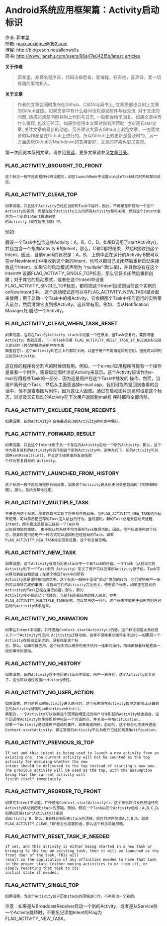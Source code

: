 # Android系统应用框架篇：Activity启动标识

作者: 郭孝星  
邮箱: guoxiaoxingse@163.com  
博客: http://blog.csdn.net/allenwells   
简书: http://www.jianshu.com/users/66a47e04215b/latest_articles  

**关于作者**

>郭孝星，非著名程序员，代码洁癖患者，爱编程，好吉他，喜烹饪，爱一切有趣的事物和人。

**关于文章**

>作者的文章会同时发布在Github、CSDN与简书上, 文章顶部也会附上文章的Github链接。如果文章中有什么疑问也欢迎发邮件与我交流, 对于交流的问题, 请描述清楚问题并附上代码与日志, 一般都会给予回复。如果文章中有什么错误, 也欢迎斧正。如果你觉得本文章对你有所帮助, 也欢迎去star文章, 关注文章的最新的动态。另外建议大家去Github上浏览文章，一方面文章的写作都是在Github上进行的，所以Github上的更新是最及时的，另一方面感觉Github对Markdown的支持更好，文章的渲染也更加美观。

第一次阅览本系列文章，请参见[导读](https://github.com/guoxiaoxing/android-open-source-project-analysis/blob/master/doc/导读.md)，更多文章请参见[文章目录](https://github.com/guoxiaoxing/android-open-source-project-analysis/blob/master/README.md)。


### FLAG_ACTIVITY_BROUGHT_TO_FRONT 

```
这个标志一般不是由程序代码设置的，如在launchMode中设置singleTask模式时系统帮你设定。
```

### FLAG_ACTIVITY_CLEAR_TOP

```
如果设置，并且这个Activity已经在当前的Task中运行，因此，不再是重新启动一个这个Activity的实例，而是在这个Activity上方的所有Activity都将关闭，然后这个Intent会作为一个新的Intent投递到老
的Activity（现在位于顶端）中。
```
例如:

假设一个Task中包含这些Activity：A，B，C，D。如果D调用了startActivity()，并且包含一个指向Activity B的Intent，那么，C和D都将结束，然后B接收到这个Intent，因此，目前stack的状况是：A，B。
上例中正在运行的Activity B既可以在onNewIntent()中接收到这个新的Intent，也可以把自己关闭然后重新启动来接收这个Intent。如果它的启动模式声明为 “multiple”(默认值)，并且你没有在这个Intent中
设置FLAG_ACTIVITY_SINGLE_TOP标志，那么它将关闭然后重新创建；对于其它的启动模式，或者在这个Intent中设置FLAG_ACTIVITY_SINGLE_TOP标志，都将把这个Intent投递到当前这个实例的onNewIntent()中。
这个启动模式还可以与FLAG_ACTIVITY_NEW_TASK结合起来使用：用于启动一个Task中的根Activity，它会把那个Task中任何运行的实例带入前台，然后清除它直到根Activity。这非常有用，例如，当从Notification Manager处
启动一个Activity。

### FLAG_ACTIVITY_CLEAR_WHEN_TASK_RESET

```
如果设置，这将在Task的Activity stack中设置一个还原点，当Task恢复时，需要清理Activity。也就是说，下一次Task带着 FLAG_ACTIVITY_RESET_TASK_IF_NEEDED标记进入前台时（典型的操作是用户在主画
面重启它），这个Activity和它之上的都将关闭，以至于用户不能再返回到它们，但是可以回到之前的Activity。
```
这在你的程序有分割点的时候很有用。例如，一个e-mail应用程序可能有一个操作是查看一个附件，需要启动图片浏览Activity来显示。这个Activity应该作为e-mail应用程序Task的一部分，因为这是用户在这个Task中触发的
操作。然而，当用户离开这个Task，然后从主画面选择e-mail app，我们可能希望回到查看的会话中，但不是查看图片附件，因为这让人困惑。通过在启动图片浏览时设定这个标志，浏览及其它启动的Activity在下次用户返回到mail程
序时都将全部清除。

### FLAG_ACTIVITY_EXCLUDE_FROM_RECENTS

```
如果设置，新的Activity不会在最近启动的Activity的列表中保存。
```

### FLAG_ACTIVITY_FORWARD_RESULT

```
如果设置，并且这个Intent用于从一个存在的Activity启动一个新的Activity，那么，这个作为答复目标的Activity将会传到这个新的Activity中。这种方式下，新的Activity可以调用setResult(int)，并且这个结果值将发送给那
个作为答复目标的 Activity。
```

### FLAG_ACTIVITY_LAUNCHED_FROM_HISTORY 

```
这个标志一般不由应用程序代码设置，如果这个Activity是从历史记录里启动的（常按HOME键），那么，系统会帮你设定。
```

### FLAG_ACTIVITY_MULTIPLE_TASK 

```
不要使用这个标志，除非你自己实现了应用程序启动器。与FLAG_ACTIVITY_NEW_TASK结合起来使用，可以禁用把已存的Task送入前台的行为。当设置时，新的Task总是会启动来处理Intent，而不管这是是否已经有一个Task可
以处理相同的事情。 由于默认的系统不包含图形Task管理功能，因此，你不应该使用这个标志，除非你提供给用户一种方式可以返回到已经启动的Task。如果FLAG_ACTIVITY_NEW_TASK标志没有设置，这个标志被忽略。
```

### FLAG_ACTIVITY_NEW_TASK 

```
如果设置，这个Activity会成为历史stack中一个新Task的开始。一个Task（从启动它的Activity到下一个Task中的 Activity）定义了用户可以迁移的Activity原子组。Task可以移动到前台和后台；在某个特定Task中的所有
Activity总是保持相同的次序。这个标志一般用于呈现“启动”类型的行为：它们提供用户一系列可以单独完成的事情，与启动它们的Activity完全无关。使用这个标志，如果正在启动的Activity的Task已经在运行的话，那么，新的
Activity将不会启动；代替的，当前Task会简单的移入前台。参考FLAG_ACTIVITY_MULTIPLE_TASK标志，可以禁用这一行为。这个标志不能用于调用方对已经启动的Activity请求结果。
```

### FLAG_ACTIVITY_NO_ANIMATION 

```
如果在Intent中设置，并传递给Context.startActivity()的话，这个标志将阻止系统进入下一个Activity时应用 Acitivity迁移动画。这并不意味着动画将永不运行——如果另一个Activity在启动显示之前，没有指定这个标
志，那么，动画将被应用。这个标志可以很好的用于执行一连串的操作，而动画被看作是更高一级的事件的驱动。
```

### FLAG_ACTIVITY_NO_HISTORY 

```
如果设置，新的Activity将不再历史stack中保留。用户一离开它，这个Activity就关闭了。这也可以通过设置noHistory特性。
```

### FLAG_ACTIVITY_NO_USER_ACTION 

```
如果设置，作为新启动的Activity进入前台时，这个标志将在Activity暂停之前阻止从最前方的Activity回调的onUserLeaveHint()。
典型的，一个Activity可以依赖这个回调指明显式的用户动作引起的Activity移出后台。这个回调在Activity的生命周期中标记一个合适的点，并关闭一些Notification。
如果一个Activity通过非用户驱动的事件，如来电或闹钟，启动的，这个标志也应该传递给Context.startActivity，保证暂停的Activity不认为用户已经知晓其Notification。
```

### FLAG_ACTIVITY_PREVIOUS_IS_TOP 

```
If set and this intent is being used to launch a new activity from an existing one, the current activity will not be counted as the top activity for deciding whether the new 
intent should be delivered to the top instead of starting a new one. The previous activity will be used as the top, with the assumption being that the current activity will 
finish itself immediately. 
```

### FLAG_ACTIVITY_REORDER_TO_FRONT

```
如果在Intent中设置，并传递给Context.startActivity()，这个标志将引发已经运行的Activity移动到历史stack的顶端。例如，假设一个Task由四个Activity组成：A,B,C,D。如果D调用startActivity()来启
动Activity B，那么，B会移动到历史stack的顶端，现在的次序变成A,C,D,B。如果FLAG_ACTIVITY_CLEAR_TOP标志也设置的话，那么这个标志将被忽略。
```
### FLAG_ACTIVITY_RESET_TASK_IF_NEEDED

```
If set, and this activity is either being started in a new task or bringing to the top an existing task, then it will be launched as the front door of the task. This will 
result in the application of any affinities needed to have that task in the proper state (either moving activities to or from it), or simply resetting that task to its 
initial state if needed. 
```
### FLAG_ACTIVITY_SINGLE_TOP

```
如果设置，当这个Activity位于历史stack的顶端运行时，不再启动一个新的。 
```

注意：如果是从BroadcastReceiver启动一个新的Activity，或者是从Service往一个Activity跳转时，不要忘记添加Intent的Flag为FLAG_ACTIVITY_NEW_TASK。
